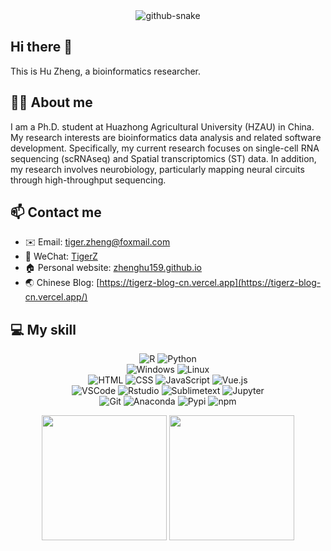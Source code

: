 <div align="center">
  <!-- Snake Code Contribution Map 贪吃蛇代码贡献图 -->
  <picture>
    <source media="(prefers-color-scheme: dark)" srcset="https://cdn.jsdelivr.net/gh/sun0225SUN/sun0225SUN/profile-snake-contrib/github-contribution-grid-snake-dark.svg" />
    <source media="(prefers-color-scheme: light)" srcset="https://cdn.jsdelivr.net/gh/sun0225SUN/sun0225SUN/profile-snake-contrib/github-contribution-grid-snake.svg" />
    <img alt="github-snake" src="https://cdn.jsdelivr.net/gh/sun0225SUN/sun0225SUN/profile-snake-contrib/github-contribution-grid-snake-dark.svg" />
  </picture>
</div>

## Hi there 👋

This is Hu Zheng, a bioinformatics researcher.

## 👨‍🎓 About me

I am a Ph.D. student at Huazhong Agricultural University (HZAU) in China. My research interests are bioinformatics data analysis and related software development. Specifically, my current research focuses on single-cell RNA sequencing (scRNAseq) and Spatial transcriptomics (ST) data. In addition, my research involves neurobiology, particularly mapping neural circuits through high-throughput sequencing.

## 📫 Contact me

- ✉️ Email: [tiger.zheng@foxmail.com](tiger.zheng@foxmail.com)
- 💬 WeChat: [TigerZ](https://open.weixin.qq.com/qr/code?username=gh_55ff0104c230)
- 🏠 Personal website: [zhenghu159.github.io](https://zhenghu159.github.io/)
- 🌏 Chinese Blog: [https://tigerz-blog-cn.vercel.app](https://tigerz-blog-cn.vercel.app/)

## 💻 My skill

<p align="center">
  <img alt="R" src="https://img.shields.io/badge/R-276DC3?style=flat-square&logo=r&logoColor=white">
  <img alt="Python" src="https://img.shields.io/badge/Python-3776AB?style=flat-square&logo=python&logoColor=white">
  <br/>
  <img alt="Windows" src="https://img.shields.io/badge/Windows-0078D6?style=flat-square&logo=Windows&logoColor=white">
  <img alt="Linux" src="https://img.shields.io/badge/Linux-87CF3E?style=flat-square&logo=Linux&logoColor=white">
  <br/>
  <img alt="HTML" src="https://img.shields.io/badge/HTML-E34F26?style=flat-square&logo=html5&logoColor=white">
  <img alt="CSS" src="https://img.shields.io/badge/CSS-1572B6?style=flat-square&logo=css3&logoColor=white">
  <img alt="JavaScript" src="https://img.shields.io/badge/JavaScript-4B4B77?style=flat-square&logo=javascript&logoColor=white">
  <img alt="Vue.js" src="https://img.shields.io/badge/Vue.js-4FC08D?style=flat-square&logo=vue.js&logoColor=white">
  <br/>
  <img alt="VSCode" src="https://img.shields.io/badge/VSCode-007ACC?style=flat-square&logo=visual-studio-code&logoColor=white">
  <img alt="Rstudio" src="https://img.shields.io/badge/Rstudio-75AADB?style=flat-square&logo=rstudio&logoColor=white">
  <img alt="Sublimetext" src="https://img.shields.io/badge/Sublimetext-FF9800?style=flat-square&logo=sublimetext&logoColor=white">
  <img alt="Jupyter" src="https://img.shields.io/badge/Jupyter-F37626?style=flat-square&logo=jupyter&logoColor=white">
  <br/>
  <img alt="Git" src="https://img.shields.io/badge/Git-F05032?style=flat-square&logo=Git&logoColor=white">
  <img alt="Anaconda" src="https://img.shields.io/badge/Anaconda-44A833?style=flat-square&logo=anaconda&logoColor=white">
  <img alt="Pypi" src="https://img.shields.io/badge/Pypi-3775A9?style=flat-square&logo=pypi&logoColor=white">
  <img alt="npm" src="https://img.shields.io/badge/npm-CB3837?style=flat-square&logo=npm&logoColor=white">
</p>


<!-- GitHub 数据统计 -->
<div align="center" >
<img height="200px" src="https://github-readme-stats-git-masterrstaa-rickstaa.vercel.app/api?username=zhenghu159&theme=cobalt&count_private=true&show_icons=true" />
<img height="200px" src="https://github-readme-stats-git-masterrstaa-rickstaa.vercel.app/api/top-langs/?username=zhenghu159&&theme=cobalt&count_private=true&show_icons=true" /><br>
</div>

